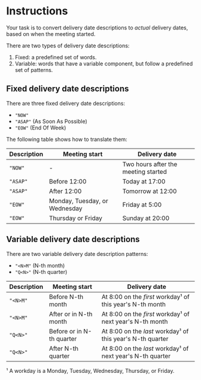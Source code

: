 # Instructions

Your task is to convert delivery date descriptions to _actual_ delivery dates, based on when the meeting started.

There are two types of delivery date descriptions:

1. Fixed: a predefined set of words.
2. Variable: words that have a variable component, but follow a predefined set of patterns.

## Fixed delivery date descriptions

There are three fixed delivery date descriptions:

- `"NOW"`
- `"ASAP"` (As Soon As Possible)
- `"EOW"` (End Of Week)

The following table shows how to translate them:

| Description | Meeting start                 | Delivery date                       |
| ----------- | ----------------------------- | ----------------------------------- |
| `"NOW"`     | -                             | Two hours after the meeting started |
| `"ASAP"`    | Before 12:00                  | Today at 17:00                      |
| `"ASAP"`    | After 12:00                   | Tomorrow at 12:00                   |
| `"EOW"`     | Monday, Tuesday, or Wednesday | Friday at 5:00                      |
| `"EOW"`     | Thursday or Friday            | Sunday at 20:00                     |

## Variable delivery date descriptions

There are two variable delivery date description patterns:

- `"<N>M"` (N-th month)
- `"Q<N>"` (N-th quarter)

| Description | Meeting start             | Delivery date                                              |
| ----------- | ------------------------- | ---------------------------------------------------------- |
| `"<N>M"`    | Before N-th month         | At 8:00 on the _first_ workday¹ of this year's N-th month  |
| `"<N>M"`    | After or in N-th month    | At 8:00 on the _first_ workday¹ of next year's N-th month  |
| `"Q<N>"`    | Before or in N-th quarter | At 8:00 on the _last_ workday¹ of this year's N-th quarter |
| `"Q<N>"`    | After N-th quarter        | At 8:00 on the _last_ workday¹ of next year's N-th quarter |

¹ A workday is a Monday, Tuesday, Wednesday, Thursday, or Friday.
